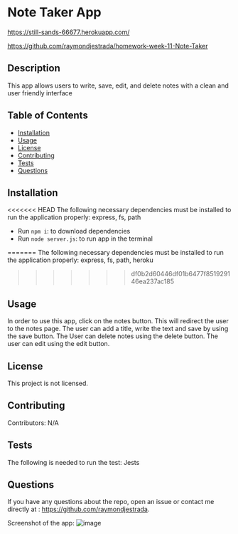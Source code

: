 # Note Taker App

https://still-sands-66677.herokuapp.com/

https://github.com/raymondjestrada/homework-week-11-Note-Taker

## Description
This app allows users to write, save, edit, and delete notes with a clean and user friendly interface
## Table of Contents 
* [Installation](#installation)
* [Usage](#usage)
* [License](#license)
* [Contributing](#contributing)
* [Tests](#tests)
* [Questions](#questions)
## Installation
<<<<<<< HEAD
The following necessary dependencies must be installed to run the application properly: express, fs, path

- Run `npm i`: to download dependencies
- Run `node server.js`: to run app in the terminal

=======
The following necessary dependencies must be installed to run the application properly: express, fs, path, heroku
>>>>>>> df0b2d60446df01b6477f851929146ea237ac185
## Usage
In order to use this app, click on the notes button. This will redirect the user to the notes page. The user can add a title, write the text and save by using the save button. The User can delete notes using the delete button. The user can edit using the edit button. 
## License
This project is not licensed. 
## Contributing
​Contributors: N/A
## Tests
The following is needed to run the test: Jests
## Questions
If you have any questions about the repo, open an issue or contact me directly at : https://github.com/raymondjestrada.

Screenshot of the app:
![image](https://user-images.githubusercontent.com/87677207/151308854-022420c2-e162-455b-9d6f-58017dca6d63.png)

